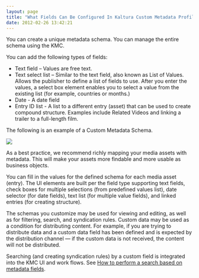 ```yaml
---
layout: page
title: "What Fields Can Be Configured In Kaltura Custom Metadata Profiles"
date: 2012-02-26 13:42:21
---
```


You can create a unique metadata schema. You can manage the entire schema using the KMC.

You can add the following types of fields:

*   Text field – Values are free text.
*   Text select list – Similar to the text field, also known as List of Values. Allows the publisher to define a list of fields to use. After you enter the values, a select box element enables you to select a value from the existing list (for example, countries or months.)
*   Date - A date field
*   Entry ID list - A list to a different entry (asset) that can be used to create compound structure. Examples include Related Videos and linking a trailer to a full-length film.

The following is an example of a Custom Metadata Schema.

<span style="font-size: small;"><img src="{{site.url}}/assets/289">

As a best practice, we recommend richly mapping your media assets with metadata. This will make your assets more findable and more usable as business objects.

You can fill in the values for the defined schema for each media asset (entry). The UI elements are built per the field type supporting text fields, check boxes for multiple selections (from predefined values list), date selector (for date fields), text list (for multiple value fields), and linked entries (for creating structure).

The schemas you customize may be used for viewing and editing, as well as for filtering, search, and syndication rules. Custom data may be used as a condition for distributing content. For example, if you are trying to distribute data and a custom data field has been defined and is expected by the distribution channel — if the custom data is not received, the content will not be distributed.

Searching (and creating syndication rules) by a custom field is integrated into the KMC UI and work flows. See [How to perform a search based on metadata fields][1].

 [1]: http://knowledge.kaltura.com/node/350

<span style="font-size: small;"> </span>